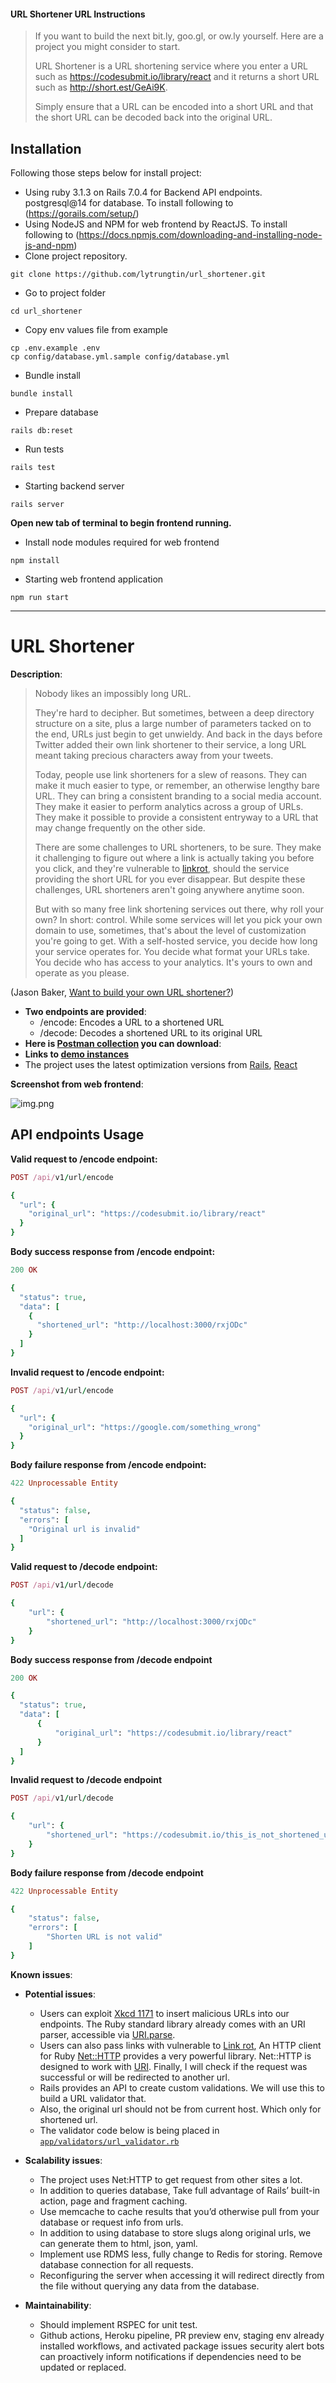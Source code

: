 #### URL Shortener URL Instructions
> If you want to build the next bit.ly, goo.gl, or ow.ly yourself. Here are a project you might consider to start.
> 
> URL Shortener is a URL shortening service where you enter a URL such as https://codesubmit.io/library/react and it returns a short URL such as http://short.est/GeAi9K.
> 
> Simply ensure that a URL can be encoded into a short URL and that the short URL can be decoded back
into the original URL.
## Installation

Following those steps below for install project:  
* Using ruby 3.1.3 on Rails 7.0.4 for Backend API endpoints. postgresql@14 for database. To install following to (https://gorails.com/setup/)
* Using NodeJS and NPM for web frontend by ReactJS. To install following to (https://docs.npmjs.com/downloading-and-installing-node-js-and-npm)
* Clone project repository.
```shell
git clone https://github.com/lytrungtin/url_shortener.git
```
* Go to project folder
```shell
cd url_shortener
```
* Copy env values file from example
```shell
cp .env.example .env
cp config/database.yml.sample config/database.yml
```
* Bundle install
```shell
bundle install
```
* Prepare database
```shell
rails db:reset
```
* Run tests
```shell
rails test
```
* Starting backend server
```shell
rails server
```
**Open new tab of terminal to begin frontend running.**
* Install node modules required for web frontend
```shell
npm install
```
* Starting web frontend application
```shell
npm run start
```

----

# URL Shortener

**Description**:  
> Nobody likes an impossibly long URL.
>
>They're hard to decipher. But sometimes, between a deep directory structure on a site, plus a large number of parameters tacked on to the end, URLs just begin to get unwieldy. And back in the days before Twitter added their own link shortener to their service, a long URL meant taking precious characters away from your tweets.
>
>Today, people use link shorteners for a slew of reasons. They can make it much easier to type, or remember, an otherwise lengthy bare URL. They can bring a consistent branding to a social media account. They make it easier to perform analytics across a group of URLs. They make it possible to provide a consistent entryway to a URL that may change frequently on the other side.
>
>There are some challenges to URL shorteners, to be sure. They make it challenging to figure out where a link is actually taking you before you click, and they're vulnerable to [linkrot](https://en.wikipedia.org/wiki/Link_rot), should the service providing the short URL for you ever disappear. But despite these challenges, URL shorteners aren't going anywhere anytime soon.
>
>But with so many free link shortening services out there, why roll your own? In short: control. While some services will let you pick your own domain to use, sometimes, that's about the level of customization you're going to get. With a self-hosted service, you decide how long your service operates for. You decide what format your URLs take. You decide who has access to your analytics. It's yours to own and operate as you please.

(Jason Baker, [Want to build your own URL shortener?](https://opensource.com/article/17/3/url-link-shortener))

- **Two endpoints are provided**: 
  - /encode: Encodes a URL to a shortened URL
  - /decode: Decodes a shortened URL to its original URL
- **Here is [Postman collection](https://www.postman.com/lytrungtin/workspace/url-shortener/collection/3191529-d64df903-8033-49ca-a688-141b27b4031a?action=share&creator=3191529) you can download**:  
- **Links to [demo instances](https://url-shortener-forever.herokuapp.com/)**
- The project uses the latest optimization versions from [Rails](https://github.com/rails/rails), [React](https://github.com/facebook/react)

**Screenshot from web frontend**: 

![img.png](img.png)

## API endpoints Usage

**Valid request to /encode endpoint:**
  ```Ruby
  POST /api/v1/url/encode

  {
    "url": {
      "original_url": "https://codesubmit.io/library/react"
    }
  }
  ```
**Body success response from /encode endpoint:**
  ```Ruby
  200 OK

  {
    "status": true,
    "data": [
      {
        "shortened_url": "http://localhost:3000/rxjODc"
      }
    ]
  }
  ```
**Invalid request to /encode endpoint:**
  ```Ruby
  POST /api/v1/url/encode

  {
    "url": {
      "original_url": "https://google.com/something_wrong"
    }
  }
  ```
**Body failure response from /encode endpoint:**
  ```Ruby
  422 Unprocessable Entity
  
  {
    "status": false,
    "errors": [
      "Original url is invalid"
    ]
  }
  ```
**Valid request to /decode endpoint:**
  ```Ruby
  POST /api/v1/url/decode

  {
      "url": {
          "shortened_url": "http://localhost:3000/rxjODc"
      }
  }
  ```
**Body success response from /decode endpoint**
  ```Ruby
  200 OK

  {
    "status": true,
    "data": [
        {
            "original_url": "https://codesubmit.io/library/react"
        }
    ]
  }
  ```
**Invalid request to /decode endpoint**
  ```Ruby
  POST /api/v1/url/decode

  {
      "url": {
          "shortened_url": "https://codesubmit.io/this_is_not_shortened_url"
      }
  }
  ```
**Body failure response from /decode endpoint**
  ```Ruby
  422 Unprocessable Entity

  {
      "status": false,
      "errors": [
          "Shorten URL is not valid"
      ]
  }
  ```
**Known issues**:  
- **Potential issues**:
  - Users can exploit [Xkcd 1171](https://xkcd.com/1171/) to insert malicious URLs into our endpoints. 
  The Ruby standard library already comes with an URI parser, accessible via [URI.parse](https://ruby-doc.org/stdlib-3.1.2/libdoc/uri/rdoc/URI.html#method-c-parse).
  - Users can also pass links with vulnerable to [Link rot](https://en.wikipedia.org/wiki/Link_rot),
    An HTTP client for Ruby [Net::HTTP](https://ruby-doc.org/stdlib-3.1.2/libdoc/net/http/rdoc/Net/HTTP.html) provides a very powerful library.
    Net::HTTP is designed to work with [URI](https://ruby-doc.org/stdlib-3.1.2/libdoc/uri/rdoc/URI.html). 
    Finally, I will check if the request was successful or will be redirected to another url.
  - Rails provides an API to create custom validations. We will use this to build a URL validator that. 
  - Also, the original url should not be from current host. Which only for shortened url.
  - The validator code below is being placed in [`app/validators/url_validator.rb`](https://github.com/lytrungtin/url_shortener/blob/main/app/validators/url_validator.rb)
- **Scalability issues**:
  - The project uses Net:HTTP to get request from other sites a lot. 
  - In addition to queries database, Take full advantage of Rails’ built-in action, page and fragment caching. 
  - Use memcache to cache results that you’d otherwise pull from your database or request info from urls.
  - In addition to using database to store slugs along original urls, we can generate them to html, json, yaml. 
  - Implement use RDMS less, fully change to Redis for storing. Remove database connection for all requests.
  - Reconfiguring the server when accessing it will redirect directly from the file without querying any data from the database.

- **Maintainability**:
  - Should implement RSPEC for unit test.
  - Github actions, Heroku pipeline, PR preview env, staging env already installed workflows, and activated package issues security alert bots can proactively inform notifications if dependencies need to be updated or replaced.
  
